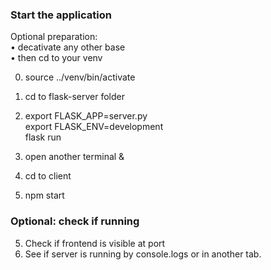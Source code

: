 
### Start the application ###

 Optional preparation: </br>
• decativate any other base </br>
• then cd to your venv </br>

0. source ../venv/bin/activate
1. cd to flask-server folder

2. export FLASK_APP=server.py </br>
   export FLASK_ENV=development </br> 
   flask run

3. open another terminal &

3. cd to client
4. npm start

### Optional: check if running ###
5. Check if frontend is visible at port
6. See if server is running by console.logs or in another tab. 
